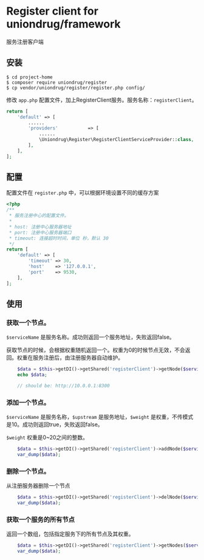 # Register client for uniondrug/framework

服务注册客户端

## 安装

```shell
$ cd project-home
$ composer require uniondrug/register
$ cp vendor/uniondrug/register/register.php config/
```

修改 `app.php` 配置文件，加上RegisterClient服务。服务名称：`registerClient`。

```php
return [
    'default' => [
        ......
        'providers'           => [
            ......
            \Uniondrug\Register\RegisterClientServiceProvider::class,
        ],
    ],
];
```

## 配置

配置文件在 `register.php` 中，可以根据环境设置不同的缓存方案

```php
<?php
/**
 * 服务注册中心的配置文件。
 *
 * host: 注册中心服务器地址
 * port: 注册中心服务器端口
 * timeout: 连接超时时间，单位 秒，默认 30
 */
return [
    'default' => [
        'timeout' => 30,
        'host'    => '127.0.0.1',
        'port'    => 9530,
    ],
];
```

## 使用

### 获取一个节点。

`$serviceName` 是服务名称。成功则返回一个服务地址，失败返回false。

获取节点的时候，会根据权重随机返回一个。权重为0的时候节点无效，不会返回。权重在服务注册后，由注册服务器自动维护。

```php
    $data = $this->getDI()->getShared('registerClient')->getNode($serviceName);
    echo $data;

    // should be: http://10.0.0.1:8300
```

### 添加一个节点。

`$serviceName` 是服务名称，`$upstream` 是服务地址，`$weight` 是权重，不传模式是10。成功则返回true，失败返回false。

`$weight` 权重是0~20之间的整数。

```php
    $data = $this->getDI()->getShared('registerClient')->addNode($serviceName, $upstream, $weight);
    var_dump($data);
```

### 删除一个节点。

从注册服务器删除一个节点

```php
    $data = $this->getDI()->getShared('registerClient')->delNode($serviceName, $upstream);
    var_dump($data);
```

### 获取一个服务的所有节点

返回一个数组，包括指定服务下的所有节点及其权重。

```php
    $data = $this->getDI()->getShared('registerClient')->getNodes($serviceName);
    var_dump($data);
```
